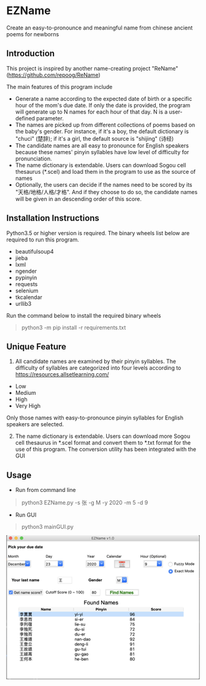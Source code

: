 # EZName
Create an easy-to-pronounce and meaningful name from chinese ancient poems for newborns

## Introduction
This project is inspired by another name-creating project "ReName" (https://github.com/repoog/ReName)

The main features of this program include

* Generate a name according to the expected date of birth or a specific hour of the mom's due date. If only the date is provided, the program will generate up to N names for each hour of that day. N is a user-defined parameter.
* The names are picked up from different collections of poems based on the baby's gender. For instance, if it's a boy, the default dictionary is "chuci" (楚辞); if it's a girl, the default source is "shijing" (诗经)
* The candidate names are all easy to pronounce for English speakers because these names' pinyin syllables have low level of difficulty for pronunciation.
* The name dictionary is extendable. Users can download Sogou cell thesaurus (*.scel) and load them in the program to use as the source of names 
* Optionally, the users can decide if the names need to be scored by its "天格/地格/人格/才格". And if they choose to do so, the candidate names will be given in an descending order of this score.

## Installation Instructions
Python3.5 or higher version is required. The binary wheels list below are required to run this program. 
* beautifulsoup4
* jieba
* lxml
* ngender
* pypinyin
* requests
* selenium
* tkcalendar
* urllib3

Run the command below to install the required binary wheels
> python3 -m pip install -r requirements.txt


## Unique Feature
1. All candidate names are examined by their pinyin syllables. The difficulty of syllables are categorized into four levels according to https://resources.allsetlearning.com/
* Low
* Medium
* High
* Very High

Only those names with easy-to-pronounce pinyin syllables for English speakers are selected.

2. The name dictionary is extendable. Users can download more Sogou cell thesaurus in *.scel format and convert them to *.txt format for the use of this program. The conversion utility has been integrated with the GUI


## Usage
* Run from command line
> python3 EZName.py -s 张 -g M -y 2020 -m 5 -d 9

* Run GUI
> python3 mainGUI.py

![image](https://github.com/hinfsynz/EZName/blob/master/resource/EZNameGUIPreview.png)





 
